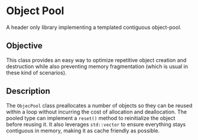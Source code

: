 # Object Pool
A header only library implementing a templated contiguous object-pool.

## Objective
This class provides an easy way to optimize repetitive object creation and destruction while also preventing memory fragmentation (which is usual in these kind of scenarios).

## Description
The `ObjecPool` class preallocates a number of objects so they can be reused within a loop without incurring the cost of allocation and deallocation. The pooled type can implement a `reset()` method to reinitialize the object before reusing it.
It also leverages `std::vector` to ensure everything stays contiguous in memory, making it as cache friendly as possible.
